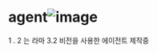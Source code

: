 # agent![image](https://github.com/user-attachments/assets/e897ed3f-d405-4cbf-a346-25dabee8aea0)
1 . 2 는 라마 3.2 비전을 사용한 에이전트 제작중
